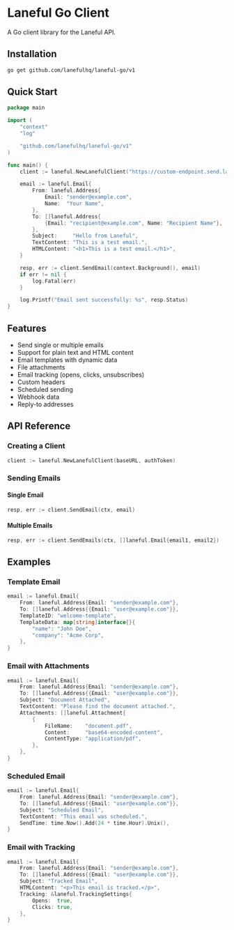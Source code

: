 # Laneful Go Client

A Go client library for the Laneful API.

## Installation

```bash
go get github.com/lanefulhq/laneful-go/v1
```

## Quick Start

```go
package main

import (
    "context"
    "log"

    "github.com/lanefulhq/laneful-go/v1"
)

func main() {
    client := laneful.NewLanefulClient("https://custom-endpoint.send.laneful.net", "your-auth-token")

    email := laneful.Email{
        From: laneful.Address{
            Email: "sender@example.com",
            Name:  "Your Name",
        },
        To: []laneful.Address{
            {Email: "recipient@example.com", Name: "Recipient Name"},
        },
        Subject:     "Hello from Laneful",
        TextContent: "This is a test email.",
        HTMLContent: "<h1>This is a test email.</h1>",
    }

    resp, err := client.SendEmail(context.Background(), email)
    if err != nil {
        log.Fatal(err)
    }

    log.Printf("Email sent successfully: %s", resp.Status)
}
```

## Features

- Send single or multiple emails
- Support for plain text and HTML content
- Email templates with dynamic data
- File attachments
- Email tracking (opens, clicks, unsubscribes)
- Custom headers
- Scheduled sending
- Webhook data
- Reply-to addresses

## API Reference

### Creating a Client

```go
client := laneful.NewLanefulClient(baseURL, authToken)
```

### Sending Emails

#### Single Email

```go
resp, err := client.SendEmail(ctx, email)
```

#### Multiple Emails

```go
resp, err := client.SendEmails(ctx, []laneful.Email{email1, email2})
```

## Examples

### Template Email

```go
email := laneful.Email{
    From: laneful.Address{Email: "sender@example.com"},
    To: []laneful.Address{{Email: "user@example.com"}},
    TemplateID: "welcome-template",
    TemplateData: map[string]interface{}{
        "name": "John Doe",
        "company": "Acme Corp",
    },
}
```

### Email with Attachments

```go
email := laneful.Email{
    From: laneful.Address{Email: "sender@example.com"},
    To: []laneful.Address{{Email: "user@example.com"}},
    Subject: "Document Attached",
    TextContent: "Please find the document attached.",
    Attachments: []laneful.Attachment{
        {
            FileName:    "document.pdf",
            Content:     "base64-encoded-content",
            ContentType: "application/pdf",
        },
    },
}
```

### Scheduled Email

```go
email := laneful.Email{
    From: laneful.Address{Email: "sender@example.com"},
    To: []laneful.Address{{Email: "user@example.com"}},
    Subject: "Scheduled Email",
    TextContent: "This email was scheduled.",
    SendTime: time.Now().Add(24 * time.Hour).Unix(),
}
```

### Email with Tracking

```go
email := laneful.Email{
    From: laneful.Address{Email: "sender@example.com"},
    To: []laneful.Address{{Email: "user@example.com"}},
    Subject: "Tracked Email",
    HTMLContent: "<p>This email is tracked.</p>",
    Tracking: &laneful.TrackingSettings{
        Opens:  true,
        Clicks: true,
    },
}
```
